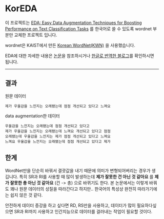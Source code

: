 # KorEDA 

이 프로젝트는 [EDA: Easy Data Augmentation Techniques for Boosting Performance on Text Classification Tasks](https://github.com/jasonwei20/eda_nlp) 를 한국어로 쓸 수 있도록 wordnet 부분만 교체한 프로젝트 입니다.

wordnet은 KAIST에서 만든 [Korean WordNet(KWN)](http://wordnet.kaist.ac.kr/) 을 사용했습니다.

EDA에 대한 자세한 내용은 [논문](https://arxiv.org/pdf/1901.11196.pdf)을 참조하시거나 [한글로 번역한 블로그](https://catsirup.github.io/ai/2020/04/21/nlp_data_argumentation.html)를 확인하시면 됩니다.


___
## 결과

원문 데이터
```plain
제가 우울감을 느낀지는 오래됐는데 점점 개선되고 있다고 느껴요
```
data augmentation한 데이터
```plain
우울감을 느낀지는 오래됐는데 점점 개선되고 있다고	
제가 우울감을 느낀지는 오래됐는데 느껴요 개선되고 있다고 점점	
오래됐는데 우울감을 느낀지는 제가 점점 개선되고 있다고 느껴요	
느껴요 우울감을 느낀지는 오래됐는데 점점 개선되고 있다고 제가
```

## 한계
WordNet만을 단순히 바꿔서 결괏값을 내기 때문에 의미가 변형되어버리는 경우가 생깁니다. 특히 SR과 RI를 사용할 때 많이 발생하는데 **제가 잘못한 건 아닌 것 같아요** 를 **제가 잘못한 총 아닌 것 같아요** (건 -> 총) 으로 바뀌기도 한다. 본 논문에서는 이렇게 바꿔도 꽤나 원문 데이터의 성질을 따라간다고 하지만.. 한국어의 특성상 완전히 따라가기에는 쉽지 않은 것 같다.

안전하게 데이터 증강을 하고 싶다면 RD, RS만을 사용하고, 데이터가 많이 필요하다싶으면 SR과 RI까지 사용하고 인간지능으로 데이터를 걸러내는 작업이 필요할 것이다.
